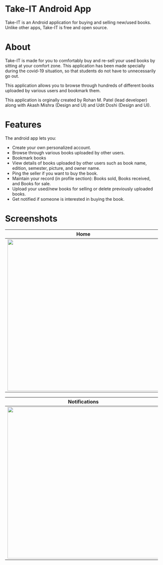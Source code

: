 # Take-IT Android App
Take-IT is an Android application for buying and selling new/used books. Unlike other apps, Take-IT is free and open source. 

# About
Take-IT is made for you to comfortably buy and re-sell your used books by sitting at your comfort zone. This application has been made specially during the covid-19 situation, so that students do not have to unnecessarily go out. 

This application allows you to browse through hundreds of different books uploaded by various users and bookmark them. 

This application is orginally created by Rohan M. Patel (lead developer) along with Akash Mishra (Design and UI)  and Udit Doshi (Design and UI). 

# Features
The android app lets you:
- Create your own personalized account.
- Browse through various books uploaded by other users.
- Bookmark books
- View details of books uploaded by other users such as book name, edition, semester, picture, and owner name.  
- Ping the seller if you want to buy the book.
- Maintain your record (in profile section): Books sold, Books received, and Books for sale.
- Upload your used/new books for selling or delete previously uploaded books.
- Get notified if someone is interested in buying the book.

# Screenshots
| Home      | Upload      | My Profile     |
|------------|-------------|------------|
| <img src="https://user-images.githubusercontent.com/34983017/95362992-7f8a3480-08ec-11eb-8185-34464cd4ed37.jpeg"  height="500"> | <img src="https://user-images.githubusercontent.com/34983017/95363585-4a321680-08ed-11eb-8b67-1b6bcf9cc9b7.jpeg"  height="500"> | <img src="https://user-images.githubusercontent.com/34983017/95365335-a007be00-08ef-11eb-95d9-eb77338f0466.jpeg"  height="500"> |

| Notifications      | Settings      | Book Details      |
|------------|------------|------------|
| <img src="https://user-images.githubusercontent.com/34983017/95365183-72227980-08ef-11eb-8069-a2ffa3a779e6.jpeg"  height="500"> | <img src="https://user-images.githubusercontent.com/34983017/95365524-e3fac300-08ef-11eb-8d68-6eab86375237.jpeg"  height="500"> | <img src="https://user-images.githubusercontent.com/34983017/95368404-b6b01400-08f3-11eb-9199-231b5ce2fcbe.jpeg"  height="500"> |


